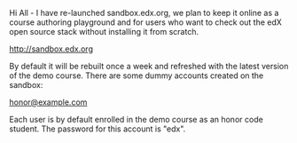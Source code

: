 Hi All - I have re-launched sandbox.edx.org, we plan to keep it online 
as a course authoring playground and for users who want to check out 
the edX open source stack without installing it from scratch. 

http://sandbox.edx.org 

By default it will be rebuilt once a week and refreshed with the 
latest version of the demo course. 
There are some dummy accounts created on the sandbox: 

honor@example.com

Each user is by default enrolled in the demo course as an honor code student. 
The password for this account is "edx". 